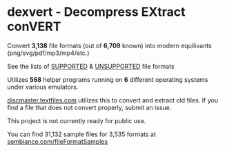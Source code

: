 # dexvert - **D**ecompress **EX**tract con**VERT**
Convert **3,138** file formats (out of **6,709** known) into modern equilivants (png/svg/pdf/mp3/mp4/etc.)

See the lists of [SUPPORTED](SUPPORTED.md) & [UNSUPPORTED](UNSUPPORTED.md) file formats

Utilizes **568** helper programs running on **6** different operating systems under various emulators.

[discmaster.textfiles.com](http://discmaster.textfiles.com/) utilizes this to convert and extract old files. If you find a file that does not convert properly, submit an issue.

This project is not currently ready for public use.

You can find 31,132 sample files for 3,535 formats at [sembiance.com/fileFormatSamples](https://sembiance.com/fileFormatSamples/)
